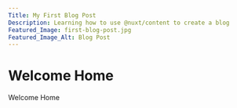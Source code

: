 ```yaml
---
Title: My First Blog Post
Description: Learning how to use @nuxt/content to create a blog
Featured_Image: first-blog-post.jpg
Featured_Image_Alt: Blog Post
---
```


# Welcome Home

Welcome Home
